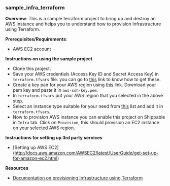 ### sample_infra_terraform

**Overview**:
This is a sample terraform project to bring up and destroy an AWS instance and helps you to understand how to provision Infrastructure using Terraform.

**Prerequisites/Requirements**:
- AWS EC2 account

**Instructions on using the sample project**
- Clone this project.
- Save your AWS credentials (Access Key ID and Secret Access Key) in `terraform.tfvars` file. you can go to [this](http://docs.aws.amazon.com/AWSSimpleQueueService/latest/SQSGettingStartedGuide/AWSCredentials.html) link to know how to get these.
 - Create a key pair for your AWS region using [this](http://docs.aws.amazon.com/AWSEC2/latest/UserGuide/ec2-key-pairs.html) link. Download your pem key and paste it in `aws-ssh-key.pem`.
 - In `terraform.tfvars` put your AWS region that you selected in the above step.
 - Select an instance type suitable for your need from [this](https://aws.amazon.com/ec2/instance-types/) list and add it in `terraform.tfvars`.
 - Now to provision AWS instance you can enable this project on Shippable in `Infra` tab. Click on `Provision`, this should provision an EC2 instance on your selected AWS region.

**Instructions for setting up 3rd party services**
- [Setting up AWS EC2] (http://docs.aws.amazon.com/AWSEC2/latest/UserGuide/get-set-up-for-amazon-ec2.html)

**Resources**
- [Documentation on provisioning Infrastructure using Terraform](http://docs.shippable.com/pipelines_configure/#provisioning-infrastructure-using-terraform)
